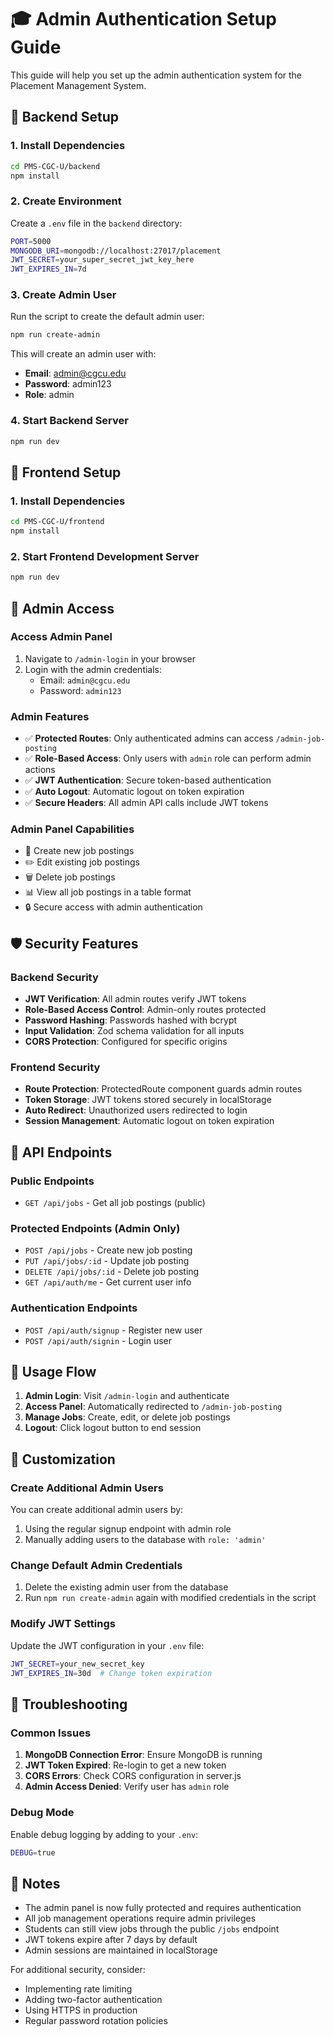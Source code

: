 # 🎓 Admin Authentication Setup Guide

This guide will help you set up the admin authentication system for the Placement Management System.

## 🔧 Backend Setup

### 1. Install Dependencies
```bash
cd PMS-CGC-U/backend
npm install
```

### 2. Create Environment 
Create a `.env` file in the `backend` directory:
```bash
PORT=5000
MONGODB_URI=mongodb://localhost:27017/placement
JWT_SECRET=your_super_secret_jwt_key_here
JWT_EXPIRES_IN=7d
```

### 3. Create Admin User
Run the script to create the default admin user:
```bash
npm run create-admin
```

This will create an admin user with:
- **Email**: admin@cgcu.edu
- **Password**: admin123
- **Role**: admin

### 4. Start Backend Server
```bash
npm run dev
```

## 🎨 Frontend Setup

### 1. Install Dependencies
```bash
cd PMS-CGC-U/frontend
npm install
```

### 2. Start Frontend Development Server
```bash
npm run dev
```

## 🔐 Admin Access

### Access Admin Panel
1. Navigate to `/admin-login` in your browser
2. Login with the admin credentials:
   - Email: `admin@cgcu.edu`
   - Password: `admin123`

### Admin Features
- ✅ **Protected Routes**: Only authenticated admins can access `/admin-job-posting`
- ✅ **Role-Based Access**: Only users with `admin` role can perform admin actions
- ✅ **JWT Authentication**: Secure token-based authentication
- ✅ **Auto Logout**: Automatic logout on token expiration
- ✅ **Secure Headers**: All admin API calls include JWT tokens

### Admin Panel Capabilities
- 📝 Create new job postings
- ✏️ Edit existing job postings
- 🗑️ Delete job postings
- 📊 View all job postings in a table format
- 🔒 Secure access with admin authentication

## 🛡️ Security Features

### Backend Security
- **JWT Verification**: All admin routes verify JWT tokens
- **Role-Based Access Control**: Admin-only routes protected
- **Password Hashing**: Passwords hashed with bcrypt
- **Input Validation**: Zod schema validation for all inputs
- **CORS Protection**: Configured for specific origins

### Frontend Security
- **Route Protection**: ProtectedRoute component guards admin routes
- **Token Storage**: JWT tokens stored securely in localStorage
- **Auto Redirect**: Unauthorized users redirected to login
- **Session Management**: Automatic logout on token expiration

## 🔄 API Endpoints

### Public Endpoints
- `GET /api/jobs` - Get all job postings (public)

### Protected Endpoints (Admin Only)
- `POST /api/jobs` - Create new job posting
- `PUT /api/jobs/:id` - Update job posting
- `DELETE /api/jobs/:id` - Delete job posting
- `GET /api/auth/me` - Get current user info

### Authentication Endpoints
- `POST /api/auth/signup` - Register new user
- `POST /api/auth/signin` - Login user

## 🚀 Usage Flow

1. **Admin Login**: Visit `/admin-login` and authenticate
2. **Access Panel**: Automatically redirected to `/admin-job-posting`
3. **Manage Jobs**: Create, edit, or delete job postings
4. **Logout**: Click logout button to end session

## 🔧 Customization

### Create Additional Admin Users
You can create additional admin users by:
1. Using the regular signup endpoint with admin role
2. Manually adding users to the database with `role: 'admin'`

### Change Default Admin Credentials
1. Delete the existing admin user from the database
2. Run `npm run create-admin` again with modified credentials in the script

### Modify JWT Settings
Update the JWT configuration in your `.env` file:
```bash
JWT_SECRET=your_new_secret_key
JWT_EXPIRES_IN=30d  # Change token expiration
```

## 🐛 Troubleshooting

### Common Issues
1. **MongoDB Connection Error**: Ensure MongoDB is running
2. **JWT Token Expired**: Re-login to get a new token
3. **CORS Errors**: Check CORS configuration in server.js
4. **Admin Access Denied**: Verify user has `admin` role

### Debug Mode
Enable debug logging by adding to your `.env`:
```bash
DEBUG=true
```

## 📝 Notes

- The admin panel is now fully protected and requires authentication
- All job management operations require admin privileges
- Students can still view jobs through the public `/jobs` endpoint
- JWT tokens expire after 7 days by default
- Admin sessions are maintained in localStorage

For additional security, consider:
- Implementing rate limiting
- Adding two-factor authentication
- Using HTTPS in production
- Regular password rotation policies

